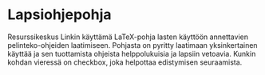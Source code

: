 # Lapsiohjepohja
Resurssikeskus Linkin käyttämä LaTeX-pohja lasten käyttöön annettavien pelinteko-ohjeiden laatimiseen. Pohjasta on pyritty laatimaan yksinkertainen käyttää ja sen tuottamista ohjeista helppolukuisia ja lapsiin vetoavia. Kunkin kohdan vieressä on checkbox, joka helpottaa edistymisen seuraamista.
